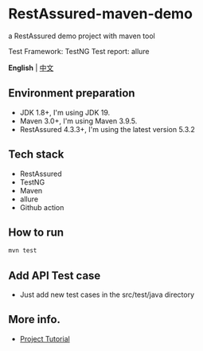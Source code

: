 # RestAssured-maven-demo
a RestAssured demo project with maven tool

Test Framework: TestNG
Test report: allure

**English** | [中文](/README.md)

## Environment preparation
- JDK 1.8+, I'm using JDK 19.
- Maven 3.0+, I'm using Maven 3.9.5.
- RestAssured 4.3.3+, I'm using the latest version 5.3.2

## Tech stack

- RestAssured
- TestNG
- Maven
- allure
- Github action

## How to run

```bash
mvn test
```

## Add API Test case

- Just add new test cases in the src/test/java directory

## More info.

- [Project Tutorial](https://github.com/Automation-Test-Starter/RestAssured-API-Test-Starter)